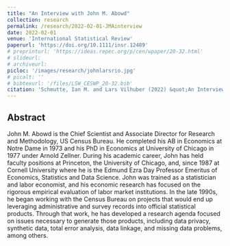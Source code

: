 ```yaml
---
title: "An Interview with John M. Abowd"
collection: research
permalink: /research/2022-02-01-JMAinterview
date: 2022-02-01
venue: 'International Statistical Review'
paperurl: 'https://doi.org/10.1111/insr.12489'
# preprinturl: 'https://ideas.repec.org/p/cen/wpaper/20-32.html'
# slideurl: 
# archiveurl: 
picloc: '/images/research/johnlarsrio.jpg'
# picalt: '' 
# bibtexurl: '/files/LSW_CESWP_20-32.bib'
citation: 'Schmutte, Ian M. and Lars Vilhuber (2022) &quot;An Interview with John M. Abowd.&quot; <i>International Statistical Review</i>, 90(1), pp.1--40.'
---
```


## Abstract

John M. Abowd is the Chief Scientist and Associate Director for Research and Methodology, US Census Bureau. He completed his AB in Economics at Notre Dame in 1973 and his PhD in Economics at University of Chicago in 1977 under Arnold Zellner. During his academic career, John has held faculty positions at Princeton, the University of Chicago, and, since 1987 at Cornell University where he is the Edmund Ezra Day Professor Emeritus of Economics, Statistics and Data Science. John was trained as a statistician and labor economist, and his economic research has focused on the rigorous empirical evaluation of labor market institutions. In the late 1990s, he began working with the Census Bureau on projects that would end up leveraging administrative and survey records into official statistical products. Through that work, he has developed a research agenda focused on issues necessary to generate those products, including data privacy, synthetic data, total error analysis, data linkage, and missing data problems, among others.

